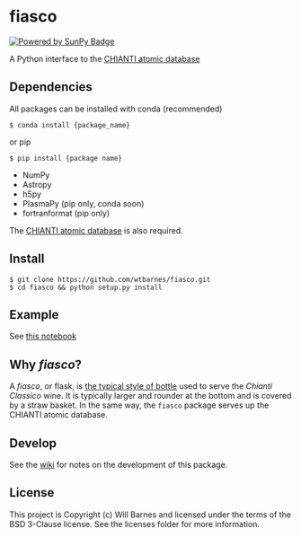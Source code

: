 # fiasco
[![Powered by SunPy Badge]( http://img.shields.io/badge/powered%20by-SunPy-orange.svg?style=flat)](http://www.sunpy.org)

A Python interface to the [CHIANTI atomic database](http://www.chiantidatabase.org/)

## Dependencies
All packages can be installed with conda (recommended)

```shell
$ conda install {package_name}
```

or pip

```
$ pip install {package name}
```

* NumPy
* Astropy
* h5py
* PlasmaPy (pip only, conda soon)
* fortranformat (pip only)

The [CHIANTI atomic database](http://www.chiantidatabase.org/chianti_download.html) is also required.

## Install
```shell
$ git clone https://github.com/wtbarnes/fiasco.git
$ cd fiasco && python setup.py install
```

## Example
See [this notebook](https://gist.github.com/wtbarnes/1a9acc43381a33d016843c666150e8e9)

## Why *fiasco*?
A *fiasco*, or flask, is [the typical style of bottle](https://en.wikipedia.org/wiki/Fiasco_(bottle)) used to serve the *Chianti Classico* wine. It is typically larger and rounder at the bottom and is covered by a straw basket. In the same way, the `fiasco` package serves up the CHIANTI atomic database.

## Develop
See the [wiki](https://github.com/wtbarnes/fiasco/wiki) for notes on the development of this package.

## License
This project is Copyright (c) Will Barnes and licensed under the terms of the BSD 3-Clause license. See the licenses folder for more information.
